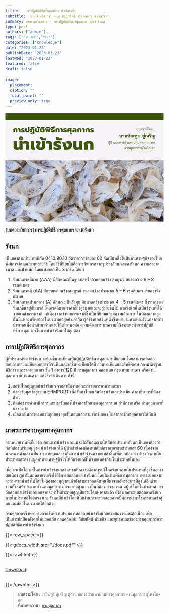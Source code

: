 ```yaml
---
title:   การปฏิบัติพิธีการศุลกากร นําเข้ารังนก
subtitle:  บทความวิชาการ - การปฏิบัติพิธีการศุลกากร นําเข้ารังนก
summary: บทความวิชาการ - การปฏิบัติพิธีการศุลกากร นําเข้ารังนก
type: post
authors: ["admin"]
tags: ["การนำเข้า","รังนก"]
categories: ["Knowledge"]
date: "2023-01-23"
publishDate: "2023-01-23"
lastMod: "2023-01-23"
featured: false
draft: false

image:
  placement:
  caption: ""
  focal_point: ""
  preview_only: true
---
```


![](featured.png)

**[บทความวิชาการ] การปฏิบัติพิธีการศุลกากร นําเข้ารังนก**

## รังนก  

เป็นของตามประเภทพิกัด 0410.90.10 อัตราอากรร้อยละ 60 จัดเป็นหนึ่งในสินค้าเศรษฐกิจของไทย ซึ่งมีการวัดคุณภาพหลายวิธี
โดยวิธีที่นิยมใช้คือการจัดเกรดจากรูปร่างลักษณะของรังนก ความสะอาด ขนาด และน้ําหนัก โดยแบ่งออกเป็น 3 เกรด ได้แก่
1. รังนกเกรดดีมาก (AAA) มีลักษณะเป็นรูปเปลหรือถ้วยค่อนข้าง สมบูรณ์ ขนาดกว้าง 6 – 8 เซนติเมตร
2. รังนกเกรดดี (AA) ลักษณะค่อนข้างสมบูรณ์ ขนาดกว้าง ประมาณ 5 – 6 เซนติเมตร เรียกว่ารังกะเทย
3. รังนกเกรดปานกลาง (A) ลักษณะเป็นรังมุม มีขนาดกว้างประมาณ 4 – 5 เซนติเมตร ซึ่งราคาของรังนกขึ้นอยู่กับเกรด ยิ่งเกรดดีมาก ราคาก็ยิ่งสูงมากและจะสูงยิ่งขึ้นไป หากรังนกนั้นเป็นรังนกที่ได้จากแหล่งธรรมชาติ แต่เนื่องจากรังนกธรรมชาติซึ่งเป็นที่นิยมและมีความต้องการ ในท้องตลาดสูงนั้นมีแหล่งทรัพยากรในประเทศอยู่อย่างจํากัด ผู้ค้ารังนกส่วนหนึ่งจึงพยายามหาแหล่งรังนกจากต่างประเทศเพื่อนําเข้ามาจําหน่ายให้เพียงพอต่อ ความต้องการ บทความนี้จึงจะแนะนําการปฏิบัติพิธีการศุลกากรในการนําเข้ารังนกให้ถูกต้อง

## การปฏิบัติพิธีการศุลกากร  

ผู้ที่ประสงค์นําเข้ารังนก จะต้องขึ้นทะเบียนเป็นผู้ปฏิบัติพิธีการศุลกากรเสียก่อน โดยสามารถติดต่อ สอบถามรายละเอียดเอกสารที่จําเป็นและขอขึ้นทะเบียนได้ที่ ส่วนทะเบียนและสิทธิพิเศษ กองมาตรฐานพิธีการ และราคาศุลกากร ชั้น 1 อาคาร 120 ปี กรมศุลกากร คลองเตย กรุงเทพมหานคร หรือด่านศุลกากรที่ท่านสะดวก แล้วจึงดําเนินการ ดังนี้
1.	ขอรับใบอนุญาตนําเข้ารังนก จากสํานักงานคณะกรรมการอาหารและยา
2.	นําส่งข้อมูลเข้าสู่ระบบ E-IMPORT เพื่อจัดทําใบขนสินค้าขาเข้าและประเมิน ค่าภาษีอากรที่ต้องชําระ
3.	ติดต่อชําระค่าภาษีอากรและ ขอรับของไปจากอารักขาของศุลกากร ณ สํานักงานหรือ ด่านศุลกากรที่นําของเข้า
4.	เมื่อดําเนินการครบถ้วนถูกต้อง ทุกขั้นตอนแล้วสามารถรับของ ไปจากอารักขาศุลกากรได้ทันที

## มาตรการควบคุมทางศุลกากร
จากหน่วยงานที่เกี่ยวข้องก่อนการนําเข้า และแม้จะได้รับอนุญาตให้สินค้าประเภทรังนกเป็นของต้องกํากัดที่ต้องได้รับอนุญาต
นําเข้ารังนกได้ ผู้นําเข้ายังคงต้องพบกับอัตราอากรขาเข้าร้อยละ 60 เนื่องจากมาตรการดังกล่าวเป็นการควบคุมและจํากัดการนําเข้ารังนกจากแหล่งอื่นเพื่อปกป้องการทําธุรกิจภายในประเทศและสงวนมูลค่าทางเศรษฐกิจไว้ให้กับรังนกที่ได้จากแหล่งภายในประเทศนั่นเอง

เมื่อการเปิดโอกาสในการนําเข้ารังนกสวนทางกับความต้องการบริโภครังนกภายในประเทศที่สูงขึ้นอย่างต่อเนื่อง ผู้ค้ารังนกหลายรายจึงใช้วิธีการลักลอบนําเข้ารังนก โดยไม่ผ่านพิธีการศุลกากร เพราะนอกจากจะสามารถนําเข้าได้โดยไม่ต้องขออนุญาตแล้วยังสามารถลดต้นทุนที่มาจากอัตราอากรที่สูงได้อีกด้วย รวมทั้งสินค้าประเภทรังนกมีมูลค่าทางการตลาดสูงมาก เป็นที่ต้องการของตลาดผู้บริโภคในประเทศ การลักลอบนําเข้ารังนกนอกจากจะทําให้ประเทศสูญเสียรายได้มหาศาลแล้ว ยังส่งผลกระทบต่อตลาดรังนกภายในประเทศโดยตรง และ รังนกที่นําเข้าโดยมิได้ผ่านการตรวจสอบอาจเป็นการนําพาโรคระบาดเข้าสู่คนและสัตว์ในประเทศได้อีกด้วย

กรมศุลกากรจึงพยายามกวดขันปราบปรามการลักลอบนําเข้ารังนกอย่างเข้มงวดและต่อเนื่อง เพื่อเป็นการปกป้องสังคมให้ปลอดภัย สอดคล้องกับ วิสัยทัศน์ พันธกิจ และยุทธศาสตร์ของกรมศุลกากรการปฏิบัติพิธีการนําเข้ารังนก


{{< row_space >}}

{{< gdocs_width src="./docs.pdf" >}}


{{< rawhtml >}}
<br>

<br>
<div class="article-tags">
<a class="badge badge-danger" href="./docs.pdf" target="_blank" id="download_files_new">Download</a>

</div>
<br>

{{< /rawhtml >}}


> **บทความโดย** **:** : บัณฑูร อู่เจริญ ผู้อํานวยการส่วนควบคุมทางศุลกากร ด่านศุลกากรสุไหงโก-ลก  
> **ที่มาบทความ** **:** [กรมศุลกากร](https://www.customs.go.th/cont_strc_simple_with_date.php?current_id=142329324149505f4b464b46464a4f)  